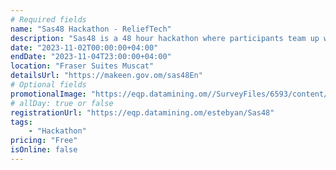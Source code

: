 ```yaml
---
# Required fields
name: "Sas48 Hackathon - ReliefTech"
description: "Sas48 is a 48 hour hackathon where participants team up with like-minded participants who are passionate about making a positive impact"
date: "2023-11-02T00:00:00+04:00"
endDate: "2023-11-04T23:00:00+04:00"
location: "Fraser Suites Muscat"
detailsUrl: "https://makeen.gov.om/sas48En"
# Optional fields
promotionalImage: "https://eqp.datamining.om//SurveyFiles/6593/content/upload/SAS.PNG"
# allDay: true or false
registrationUrl: "https://eqp.datamining.om/estebyan/Sas48"
tags:
    - "Hackathon"
pricing: "Free"
isOnline: false
---
```

